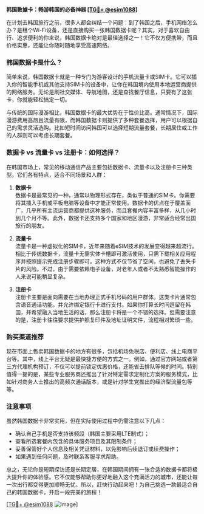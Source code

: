 **韩国數據卡：畅游韩国的必备神器 [[TG💪+ @esim1088](https://t.me/s/esim1088)]**

在计划去韩国旅行之前，很多人都会纠结一个问题：到了韩国之后，手机网络怎么办？是租个Wi-Fi设备，还是直接购买一张韩国数据卡呢？其实，对于喜欢自由行、追求便利的你来说，韩国数据卡绝对是最佳选择之一！它不仅方便携带，而且价格实惠，还能让你随时随地享受高速网络。

### 韩国数据卡是什么？

简单来说，韩国数据卡就是一种专门为游客设计的手机流量卡或SIM卡。它可以插入你的智能手机或其他支持SIM卡的设备中，让你在韩国境内使用本地运营商提供的网络服务。无论是刷社交媒体、导航地图，还是查找餐厅信息，只要有了这张卡，你就能轻松搞定一切。

与传统的国际漫游相比，韩国数据卡的最大优势在于性价比高。通常情况下，国际漫游费用高昂且流量有限，而韩国数据卡则提供了多种套餐选择，用户可以根据自己的需求灵活选购。比如短时间访问韩国可以选择短期流量套餐，长期居住或工作的人群则可以考虑长期套餐。

### 数据卡 vs 流量卡 vs 注册卡：如何选择？

在韩国市场上，常见的移动通信产品主要包括数据卡、流量卡以及注册卡三种类型。它们各有特点，适合不同场景和人群：

1. **数据卡**  
   数据卡是最常见的一种，通常以物理形式存在，类似于普通的SIM卡。你需要将其插入手机或平板电脑等设备中才能正常使用。数据卡的优点在于覆盖面广，几乎所有主流运营商都提供这种服务，而且套餐内容丰富多样，从几小时到几个月不等。此外，数据卡还支持多个国家和地区漫游，非常适合经常出国旅行的朋友。

2. **流量卡**  
   流量卡是一种虚拟化的SIM卡，近年来随着eSIM技术的发展变得越来越流行。相比于传统数据卡，流量卡无需实体卡槽即可激活使用，只需下载相关应用程序并按照提示完成注册步骤即可。这种方式不仅节省了空间，也避免了丢失卡片的风险。不过，由于需要依赖电子设备，对老年人或者不太熟悉智能操作的人来说可能稍显复杂。

3. **注册卡**  
   注册卡主要是面向需要在当地办理正式手机号码的用户群体。这类卡片通常包含语音通话功能，并允许绑定银行卡进行支付。如果你打算长时间逗留在韩国，并希望融入当地生活的话，那么注册卡将是一个不错的选择。但需要注意的是，注册卡往往要求提供护照复印件及地址证明文件，流程相对繁琐一些。

### 购买渠道推荐

现在市面上售卖韩国数据卡的地方有很多，包括机场免税店、便利店、线上电商平台等。其中，线上平台无疑是最快捷方便的方式之一。例如，通过官方网站或者第三方代理机构预订，不仅可以提前锁定优惠价格，还能省去排队等候的时间。特别值得一提的是，某些专业服务商还推出了针对特定需求定制化方案的服务模式，比如针对商务人士推出的高频次通话版本，或是针对学生党推出的经济型流量包等等。

### 注意事项

虽然韩国数据卡非常实用，但在实际使用过程中仍需注意以下几点：
- 确认自己手机是否支持该频段（韩国主要采用LTE制式）；
- 查看所选套餐内包含的具体服务项目及其限制条件；
- 妥善保管好个人信息及相关凭证材料，以免影响后续退订或续费操作；
- 如果遇到任何问题，及时联系客服寻求帮助。

总之，无论你是短期探访还是长期定居，在韩国期间拥有一张合适的数据卡都将极大提升你的体验感。它不仅能够帮助你更好地融入这个充满活力的城市，还能让每一次出行都变得更加顺畅无忧。所以，赶快行动起来吧！为自己挑选一款最适合自己的韩国数据卡，开启一段完美的旅程！

[[TG💪+ @esim1088](https://t.me/s/esim1088) ![Image](https://i.postimg.cc/4NQfJmqS/Snipaste-2025-05-13-00-14-12.png)]